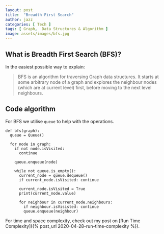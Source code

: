 ```yaml
---
layout: post
title:  "Breadth First Search"
author: jazz
categories: [ Tech ]
tags: [ Graph,  Data Structures & Algorithm ]
image: assets/images/bfs.jpg
---
```


## What is Breadth First Search (BFS)?

In the easiest possible way to explain:

<canvas id="bfs" class="code-aid"></canvas>

> BFS is an algorithm for traversing Graph data structures. It starts at some arbitrary node of a graph and explores the neighbour nodes (which are at current level) first, before moving to the next level neighbours.

## Code algorithm

For BFS we utilise `queue` to help with the operations.

```py3
def bfs(graph):
  queue = Queue()

  for node in graph:
    if not node.isVisited:
      continue

    queue.enqueue(node)

    while not queue.is_empty():
      current_node = queue.dequeue()
      if current_node.isVisited: continue

      current_node.isVisited = True
      print(current_node.value)

      for neighbour in current_node.neighbours:
        if neighbour.isVisisted: continue
        queue.enqueue(neighbour)
```

For time and space complexity, check out my post on [Run Time Complexity]({% post_url 2020-04-28-run-time-complexity %}).
